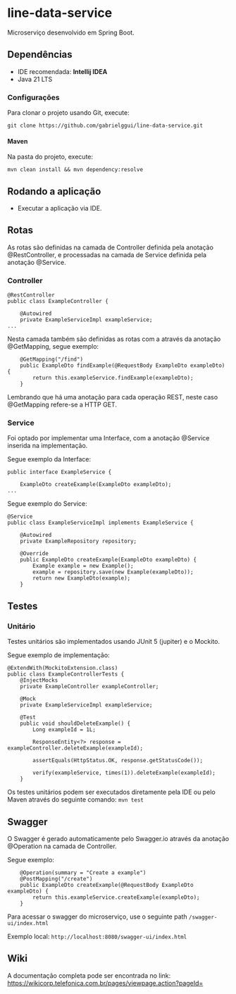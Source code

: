 # line-data-service

Microserviço desenvolvido em Spring Boot.

## Dependências

* IDE recomendada: **Intellij IDEA**
* Java 21 LTS

### Configurações

Para clonar o projeto usando Git, execute:
```
git clone https://github.com/gabrielggui/line-data-service.git
```

#### Maven
Na pasta do projeto, execute:
```
mvn clean install && mvn dependency:resolve
```

## Rodando a aplicação

* Executar a aplicação via IDE.

## Rotas

As rotas são definidas na camada de Controller definida pela anotação
@RestController, e processadas na camada de Service definida pela anotação @Service.

### Controller
```
@RestController
public class ExampleController {

    @Autowired
    private ExampleServiceImpl exampleService;
...
```

Nesta camada também são definidas as rotas com a através da anotação @GetMapping, segue exemplo:
```
    @GetMapping("/find")
    public ExampleDto findExample(@RequestBody ExampleDto exampleDto) {
        return this.exampleService.findExample(exampleDto);
    }
```
Lembrando que há uma anotação para cada operação REST, neste caso @GetMapping refere-se a HTTP GET.

### Service
Foi optado por implementar uma Interface, com a anotação @Service inserida
na implementação.

Segue exemplo da Interface:
```
public interface ExampleService {

    ExampleDto createExample(ExampleDto exampleDto);
...
```

Segue exemplo do Service:
```
@Service
public class ExampleServiceImpl implements ExampleService {

    @Autowired
    private ExampleRepository repository;

    @Override
    public ExampleDto createExample(ExampleDto exampleDto) {
        Example example = new Example();
        example = repository.save(new Example(exampleDto));
        return new ExampleDto(example);
    }
```

## Testes
### Unitário
Testes unitários são implementados usando JUnit 5 (jupiter) e o Mockito.

Segue exemplo de implementação:
```
@ExtendWith(MockitoExtension.class)
public class ExampleControllerTests {
    @InjectMocks
    private ExampleController exampleController;

    @Mock
    private ExampleServiceImpl exampleService;

    @Test
    public void shouldDeleteExample() {
        Long exampleId = 1L;

        ResponseEntity<?> response = exampleController.deleteExample(exampleId);

        assertEquals(HttpStatus.OK, response.getStatusCode());

        verify(exampleService, times(1)).deleteExample(exampleId);
    }
```
Os testes unitários podem ser executados diretamente pela IDE ou pelo Maven através do seguinte comando:
``mvn test``

## Swagger
O Swagger é gerado automaticamente pelo Swagger.io através da anotação
@Operation na camada de Controller.

Segue exemplo:
```
    @Operation(summary = "Create a example")
    @PostMapping("/create")
    public ExampleDto createExample(@RequestBody ExampleDto exampleDto) {
        return this.exampleService.createExample(exampleDto);
    }
```

Para acessar o swagger do microserviço, use o seguinte path `/swagger-ui/index.html`

Exemplo local: `http://localhost:8080/swagger-ui/index.html`

## Wiki

A documentação completa pode ser encontrada no link: https://wikicorp.telefonica.com.br/pages/viewpage.action?pageId=